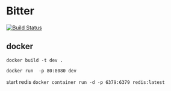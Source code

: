 # Bitter
[![Build Status](https://travis-ci.com/biren9/vs2lab.svg?token=4VVTP5hp4dar8Qwvoxyj&branch=master)](https://travis-ci.com/biren9/vs2lab)
## docker

```docker build -t dev .```

```docker run  -p 80:8080 dev```

start redis ```docker container run -d -p 6379:6379 redis:latest```